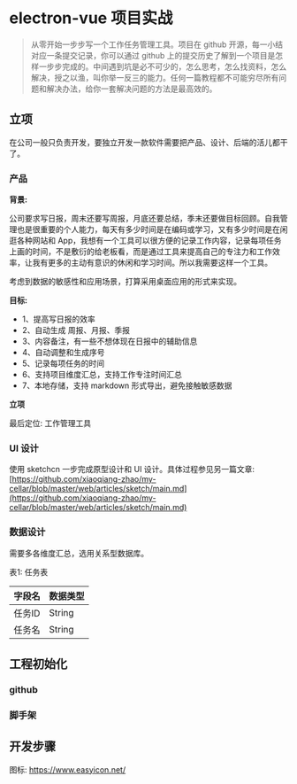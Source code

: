 # electron-vue 项目实战

> 从零开始一步步写一个工作任务管理工具。项目在 github 开源，每一小结对应一条提交记录，你可以通过 github 上的提交历史了解到一个项目是怎样一步步完成的。中间遇到坑是必不可少的，怎么思考，怎么找资料，怎么解决，授之以渔，叫你举一反三的能力。任何一篇教程都不可能穷尽所有问题和解决办法，给你一套解决问题的方法是最高效的。

## 立项

在公司一般只负责开发，要独立开发一款软件需要把产品、设计、后端的活儿都干了。

### 产品

**背景:** 

公司要求写日报，周末还要写周报，月底还要总结，季末还要做目标回顾。自我管理也是很重要的个人能力，每天有多少时间是在编码或学习，又有多少时间是在闲逛各种网站和 App，我想有一个工具可以很方便的记录工作内容，记录每项任务上画的时间，不是敷衍的给老板看，而是通过工具来提高自己的专注力和工作效率，让我有更多的主动有意识的休闲和学习时间。所以我需要这样一个工具。

考虑到数据的敏感性和应用场景，打算采用桌面应用的形式来实现。

**目标:**

- 1、提高写日报的效率
- 2、自动生成 周报、月报、季报
- 3、内容备注，有一些不想体现在日报中的辅助信息
- 4、自动调整和生成序号
- 5、记录每项任务的时间
- 6、支持项目维度汇总，支持工作专注时间汇总
- 7、本地存储，支持 markdown 形式导出，避免接触敏感数据

**立项**

最后定位: 工作管理工具

### UI 设计

使用 sketchcn 一步完成原型设计和 UI 设计。具体过程参见另一篇文章: [https://github.com/xiaoqiang-zhao/my-cellar/blob/master/web/articles/sketch/main.md](https://github.com/xiaoqiang-zhao/my-cellar/blob/master/web/articles/sketch/main.md)

### 数据设计

需要多各维度汇总，选用关系型数据库。

表1: 任务表

|  字段名   | 数据类型  |
|  ----  | ----  |
| 任务ID  | String |
| 任务名  | String |

## 工程初始化

### github

### 脚手架

## 开发步骤

图标: https://www.easyicon.net/
